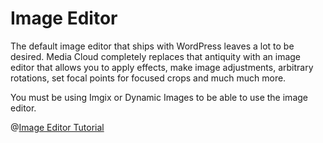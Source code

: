 # Image Editor
The default image editor that ships with WordPress leaves a lot to be desired.  Media Cloud completely replaces that antiquity with an image editor that allows you to apply effects, make image adjustments, arbitrary rotations, set focal points for focused crops and much much more.

You must be using Imgix or Dynamic Images to be able to use the image editor.  

@[Image Editor Tutorial](https://www.youtube.com/watch?v=blFUKzOsbXs)
